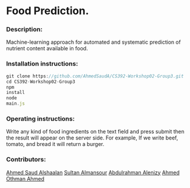 # Food Prediction.
### Description:
Machine-learning approach for automated and systematic prediction of nutrient content available in food.
### Installation instructions:
```js
git clone https://github.com/AhmedSaudA/CS392-Workshop02-Group3.git
cd CS392-Workshop02-Group3
npm
install
node
main.js
```
### Operating instructions:
Write any kind of food ingredients on the text field and press submit then the result will appear on the server side.  For example, If we write beef, tomato, and bread it will return a burger.
### Contributors:
[Ahmed Saud Alshaalan](https://github.com/AhmedSaudA)
[Sultan Almansour](https://github.com/sultan209)
[Abdulrahman Alenizy](https://github.com/abdulrahman-alanzi)
[Ahmed Othman Ahmed](https://github.com/AhmedAl-Sardi)
